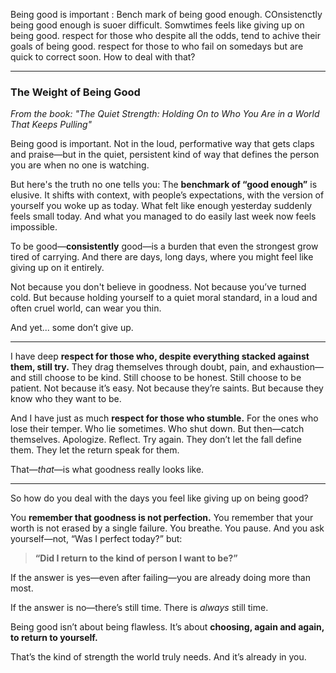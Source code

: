 Being good is important : 
Bench mark of being good enough. 
COnsistenctly being good enough is suoer difficult.
Somwtimes feels like giving up on being good. 
respect for those who despite all the odds, tend to achive their goals of being good. 
respect for those to who fail on somedays but are quick to correct soon. 
How to deal with that?

---

### **The Weight of Being Good**

*From the book: "The Quiet Strength: Holding On to Who You Are in a World That Keeps Pulling"*

Being good is important. Not in the loud, performative way that gets claps and praise—but in the quiet, persistent kind of way that defines the person you are when no one is watching.

But here's the truth no one tells you:
The **benchmark of “good enough”** is elusive. It shifts with context, with people’s expectations, with the version of yourself you woke up as today. What felt like enough yesterday suddenly feels small today. And what you managed to do easily last week now feels impossible.

To be good—**consistently** good—is a burden that even the strongest grow tired of carrying.
And there are days, long days, where you might feel like giving up on it entirely.

Not because you don't believe in goodness.
Not because you’ve turned cold.
But because holding yourself to a quiet moral standard, in a loud and often cruel world, can wear you thin.

And yet... some don’t give up.

---

I have deep **respect for those who, despite everything stacked against them, still try.**
They drag themselves through doubt, pain, and exhaustion—and still choose to be kind. Still choose to be honest. Still choose to be patient.
Not because it’s easy. Not because they’re saints.
But because they know who they want to be.

And I have just as much **respect for those who stumble.**
For the ones who lose their temper.
Who lie sometimes.
Who shut down.
But then—catch themselves.
Apologize. Reflect. Try again.
They don’t let the fall define them.
They let the return speak for them.

That—*that*—is what goodness really looks like.

---

So how do you deal with the days you feel like giving up on being good?

You **remember that goodness is not perfection.**
You remember that your worth is not erased by a single failure.
You breathe. You pause.
And you ask yourself—not, “Was I perfect today?” but:

> **“Did I return to the kind of person I want to be?”**

If the answer is yes—even after failing—you are already doing more than most.

If the answer is no—there’s still time.
There is *always* still time.

Being good isn’t about being flawless.
It’s about **choosing, again and again, to return to yourself.**

That’s the kind of strength the world truly needs.
And it’s already in you.

